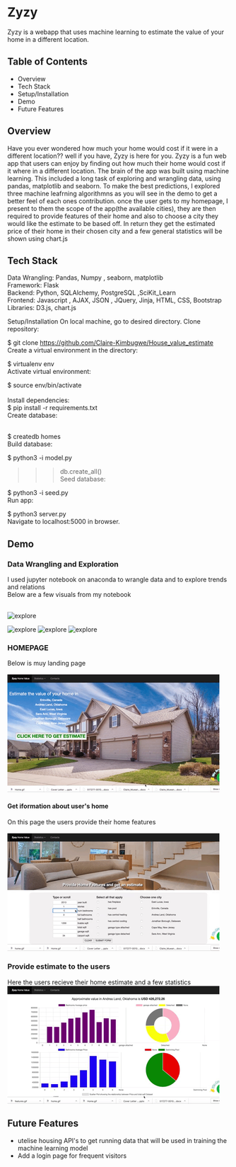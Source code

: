 # Zyzy 
Zyzy is a webapp that uses machine learning to estimate the value of your home in a different location.

## Table of Contents
* Overview
* Tech Stack
* Setup/Installation
* Demo
* Future Features

## Overview
Have you ever wondered how much your home would cost if it were in a different location?? well if you have, Zyzy is here for you. Zyzy is a fun web app that users can enjoy by finding out how much their home would cost if it where in a different location. The brain of the app was built using machine learning. This included a long task of exploring and wrangling data, using pandas, matplotlib and seaborn. To make the best predictions, I explored three machine leafrning algorithmns as you will see in the demo to get a better feel of each ones contribution. once the user gets to my homepage, I present to them the scope of the app(the available cities), 
they are then required to provide features of their home and also to choose a city they would like the estimate to be based off.
In return they get the estimated price of their home in their chosen city and a few general statistics will be shown using chart.js 



## Tech Stack
Data Wrangling: Pandas, Numpy , seaborn, matplotlib <br>
Framework: Flask <br>
Backend: Python, SQLAlchemy, PostgreSQL ,SciKit_Learn <br>
Frontend: Javascript , AJAX, JSON , JQuery, Jinja, HTML, CSS, Bootstrap <br>
Libraries: D3.js, chart.js

Setup/Installation
On local machine, go to desired directory. Clone  repository:

$ git clone https://github.com/Claire-Kimbugwe/House_value_estimate <br>
Create a virtual environment in the directory:

$ virtualenv env<br>
Activate virtual environment:<br>

$ source env/bin/activate<br><br>
Install dependencies:<br>
$ pip install -r requirements.txt <br>
Create database:<br><br>

$ createdb homes<br>
Build database:<br>

$ python3 -i model.py<br>
>>> db.create_all() <br>
Seed database:

$ python3 -i seed.py <br>
Run app:

$ python3 server.py <br>
Navigate to localhost:5000 in browser.


## Demo
### Data Wrangling and Exploration
I used jupyter notebook on anaconda to wrangle data and to explore trends and relations <br>
Below are a few visuals from my notebook <br> <br>

![explore](/static/explore1)

![explore](/static/explore3)
![explore](/static/explore2)
![explore](/static/ML)
### HOMEPAGE <br>
Below is muy landing page <br><br>
![home](/static/home.gif)

#### Get iformation about user's home
On this page the users provide their home features <br><br>
![features](/static/features.gif)

### Provide estimate to the users 
Here the users recieve their home estimate and a few statistics <br>
![graphs](/static/graphs.gif)


## Future Features
* utelise housing API's to get running data that will be used in training the machine learning model
* Add a login page for frequent visitors 



